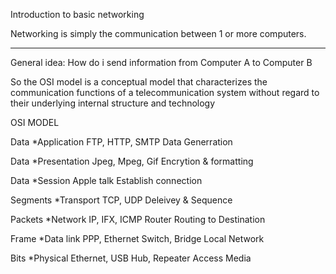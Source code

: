 Introduction to basic networking

Networking is simply the communication between 1  or more computers.

*********************************************
General idea:
How do i send information from Computer A to Computer B

So the OSI model is a conceptual model that characterizes the communication functions of a telecommunication system without regard to their underlying internal structure and technology

OSI MODEL

Data   	   *Application		 FTP, HTTP, SMTP
				 Data Generration
	   
Data	   *Presentation	 Jpeg, Mpeg, Gif
	   			 Encrytion & formatting
	   
Data	   *Session		 Apple talk
	   			 Establish connection
	   
Segments   *Transport		 TCP, UDP
	   			 Deleivey & Sequence
	   
Packets	   *Network		 IP, IFX, ICMP		Router
	   			 Routing to Destination
	   
Frame	   *Data link		 PPP, Ethernet		Switch, Bridge
	   			 Local Network
	   
Bits	   *Physical		 Ethernet, USB		Hub, Repeater
	   			 Access Media
